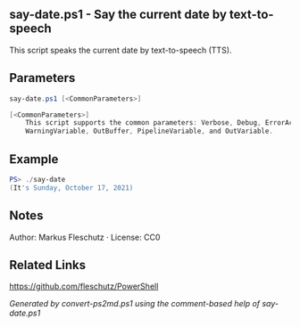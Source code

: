 ## say-date.ps1 - Say the current date by text-to-speech

This script speaks the current date by text-to-speech (TTS).

## Parameters
```powershell
say-date.ps1 [<CommonParameters>]

[<CommonParameters>]
    This script supports the common parameters: Verbose, Debug, ErrorAction, ErrorVariable, WarningAction, 
    WarningVariable, OutBuffer, PipelineVariable, and OutVariable.
```

## Example
```powershell
PS> ./say-date
(It's Sunday, October 17, 2021)

```

## Notes
Author: Markus Fleschutz · License: CC0

## Related Links
https://github.com/fleschutz/PowerShell

*Generated by convert-ps2md.ps1 using the comment-based help of say-date.ps1*
